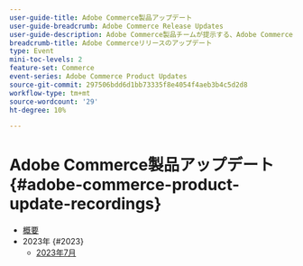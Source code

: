 ```yaml
---
user-guide-title: Adobe Commerce製品アップデート
user-guide-breadcrumb: Adobe Commerce Release Updates
user-guide-description: Adobe Commerce製品チームが提示する、Adobe Commerceの最新の製品イノベーションです。
breadcrumb-title: Adobe Commerceリリースのアップデート
type: Event
mini-toc-levels: 2
feature-set: Commerce
event-series: Adobe Commerce Product Updates
source-git-commit: 297506bdd6d1bb73335f8e4054f4aeb3b4c5d2d8
workflow-type: tm+mt
source-wordcount: '29'
ht-degree: 10%

---
```



# Adobe Commerce製品アップデート {#adobe-commerce-product-update-recordings}

+ [概要](overview.md)
+ 2023年 {#2023}
   + [2023年7月](2023/july2023.md)
